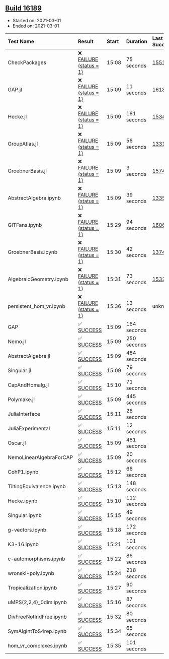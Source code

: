## [Build 16189](https://oscarci.mathematik.uni-kl.de/job/oscar/16189/)

* Started on: 2021-03-01
* Ended on: 2021-03-01

| Test Name    | Result | Start | Duration | Last Success | First Failure |
|:-------------|:-------|:------|:---------|:-------------|:--------------|
| CheckPackages | ❌ [FAILURE (status = 1)](https://oscarci.mathematik.uni-kl.de/job/oscar/16189/artifact/logs/build-16189/CheckPackages.log) | 15:08 | 75 seconds | [15514](https://oscarci.mathematik.uni-kl.de/job/oscar/15514/) | [15515](https://oscarci.mathematik.uni-kl.de/job/oscar/15515/) |
| GAP.jl | ❌ [FAILURE (status = 1)](https://oscarci.mathematik.uni-kl.de/job/oscar/16189/artifact/logs/build-16189/GAP.jl.log) | 15:09 | 11 seconds | [16188](https://oscarci.mathematik.uni-kl.de/job/oscar/16188/) | [16189](https://oscarci.mathematik.uni-kl.de/job/oscar/16189/) |
| Hecke.jl | ❌ [FAILURE (status = 1)](https://oscarci.mathematik.uni-kl.de/job/oscar/16189/artifact/logs/build-16189/Hecke.jl.log) | 15:09 | 181 seconds | [15344](https://oscarci.mathematik.uni-kl.de/job/oscar/15344/) | [15348](https://oscarci.mathematik.uni-kl.de/job/oscar/15348/) |
| GroupAtlas.jl | ❌ [FAILURE (status = 1)](https://oscarci.mathematik.uni-kl.de/job/oscar/16189/artifact/logs/build-16189/GroupAtlas.jl.log) | 15:09 | 56 seconds | [13311](https://oscarci.mathematik.uni-kl.de/job/oscar/13311/) | [13312](https://oscarci.mathematik.uni-kl.de/job/oscar/13312/) |
| GroebnerBasis.jl | ❌ [FAILURE (status = 1)](https://oscarci.mathematik.uni-kl.de/job/oscar/16189/artifact/logs/build-16189/GroebnerBasis.jl.log) | 15:09 | 3 seconds | [15745](https://oscarci.mathematik.uni-kl.de/job/oscar/15745/) | [15746](https://oscarci.mathematik.uni-kl.de/job/oscar/15746/) |
| AbstractAlgebra.ipynb | ❌ [FAILURE (status = 1)](https://oscarci.mathematik.uni-kl.de/job/oscar/16189/artifact/logs/build-16189/AbstractAlgebra.ipynb.log) | 15:09 | 39 seconds | [13355](https://oscarci.mathematik.uni-kl.de/job/oscar/13355/) | [13356](https://oscarci.mathematik.uni-kl.de/job/oscar/13356/) |
| GITFans.ipynb | ❌ [FAILURE (status = 1)](https://oscarci.mathematik.uni-kl.de/job/oscar/16189/artifact/logs/build-16189/GITFans.ipynb.log) | 15:29 | 94 seconds | [16068](https://oscarci.mathematik.uni-kl.de/job/oscar/16068/) | [16069](https://oscarci.mathematik.uni-kl.de/job/oscar/16069/) |
| GroebnerBasis.ipynb | ❌ [FAILURE (status = 1)](https://oscarci.mathematik.uni-kl.de/job/oscar/16189/artifact/logs/build-16189/GroebnerBasis.ipynb.log) | 15:30 | 42 seconds | [13748](https://oscarci.mathematik.uni-kl.de/job/oscar/13748/) | [13749](https://oscarci.mathematik.uni-kl.de/job/oscar/13749/) |
| AlgebraicGeometry.ipynb | ❌ [FAILURE (status = 1)](https://oscarci.mathematik.uni-kl.de/job/oscar/16189/artifact/logs/build-16189/AlgebraicGeometry.ipynb.log) | 15:31 | 73 seconds | [15322](https://oscarci.mathematik.uni-kl.de/job/oscar/15322/) | [15323](https://oscarci.mathematik.uni-kl.de/job/oscar/15323/) |
| persistent_hom_vr.ipynb | ❌ [FAILURE (status = 1)](https://oscarci.mathematik.uni-kl.de/job/oscar/16189/artifact/logs/build-16189/persistent_hom_vr.ipynb.log) | 15:36 | 13 seconds | unknown | unknown |
| GAP | ✅ [SUCCESS](https://oscarci.mathematik.uni-kl.de/job/oscar/16189/artifact/logs/build-16189/GAP.log) | 15:09 | 164 seconds |  |  |
| Nemo.jl | ✅ [SUCCESS](https://oscarci.mathematik.uni-kl.de/job/oscar/16189/artifact/logs/build-16189/Nemo.jl.log) | 15:09 | 250 seconds |  |  |
| AbstractAlgebra.jl | ✅ [SUCCESS](https://oscarci.mathematik.uni-kl.de/job/oscar/16189/artifact/logs/build-16189/AbstractAlgebra.jl.log) | 15:09 | 484 seconds |  |  |
| Singular.jl | ✅ [SUCCESS](https://oscarci.mathematik.uni-kl.de/job/oscar/16189/artifact/logs/build-16189/Singular.jl.log) | 15:09 | 79 seconds |  |  |
| CapAndHomalg.jl | ✅ [SUCCESS](https://oscarci.mathematik.uni-kl.de/job/oscar/16189/artifact/logs/build-16189/CapAndHomalg.jl.log) | 15:10 | 71 seconds |  |  |
| Polymake.jl | ✅ [SUCCESS](https://oscarci.mathematik.uni-kl.de/job/oscar/16189/artifact/logs/build-16189/Polymake.jl.log) | 15:09 | 445 seconds |  |  |
| JuliaInterface | ✅ [SUCCESS](https://oscarci.mathematik.uni-kl.de/job/oscar/16189/artifact/logs/build-16189/JuliaInterface.log) | 15:11 | 26 seconds |  |  |
| JuliaExperimental | ✅ [SUCCESS](https://oscarci.mathematik.uni-kl.de/job/oscar/16189/artifact/logs/build-16189/JuliaExperimental.log) | 15:11 | 12 seconds |  |  |
| Oscar.jl | ✅ [SUCCESS](https://oscarci.mathematik.uni-kl.de/job/oscar/16189/artifact/logs/build-16189/Oscar.jl.log) | 15:09 | 481 seconds |  |  |
| NemoLinearAlgebraForCAP | ✅ [SUCCESS](https://oscarci.mathematik.uni-kl.de/job/oscar/16189/artifact/logs/build-16189/NemoLinearAlgebraForCAP.log) | 15:09 | 20 seconds |  |  |
| CohP1.ipynb | ✅ [SUCCESS](https://oscarci.mathematik.uni-kl.de/job/oscar/16189/artifact/logs/build-16189/CohP1.ipynb.log) | 15:12 | 66 seconds |  |  |
| TiltingEquivalence.ipynb | ✅ [SUCCESS](https://oscarci.mathematik.uni-kl.de/job/oscar/16189/artifact/logs/build-16189/TiltingEquivalence.ipynb.log) | 15:13 | 148 seconds |  |  |
| Hecke.ipynb | ✅ [SUCCESS](https://oscarci.mathematik.uni-kl.de/job/oscar/16189/artifact/logs/build-16189/Hecke.ipynb.log) | 15:10 | 112 seconds |  |  |
| Singular.ipynb | ✅ [SUCCESS](https://oscarci.mathematik.uni-kl.de/job/oscar/16189/artifact/logs/build-16189/Singular.ipynb.log) | 15:15 | 49 seconds |  |  |
| g-vectors.ipynb | ✅ [SUCCESS](https://oscarci.mathematik.uni-kl.de/job/oscar/16189/artifact/logs/build-16189/g-vectors.ipynb.log) | 15:18 | 172 seconds |  |  |
| K3-16.ipynb | ✅ [SUCCESS](https://oscarci.mathematik.uni-kl.de/job/oscar/16189/artifact/logs/build-16189/K3-16.ipynb.log) | 15:21 | 101 seconds |  |  |
| c-automorphisms.ipynb | ✅ [SUCCESS](https://oscarci.mathematik.uni-kl.de/job/oscar/16189/artifact/logs/build-16189/c-automorphisms.ipynb.log) | 15:22 | 86 seconds |  |  |
| wronski-poly.ipynb | ✅ [SUCCESS](https://oscarci.mathematik.uni-kl.de/job/oscar/16189/artifact/logs/build-16189/wronski-poly.ipynb.log) | 15:24 | 218 seconds |  |  |
| Tropicalization.ipynb | ✅ [SUCCESS](https://oscarci.mathematik.uni-kl.de/job/oscar/16189/artifact/logs/build-16189/Tropicalization.ipynb.log) | 15:27 | 90 seconds |  |  |
| uMPS(2,2,4)_0dim.ipynb | ✅ [SUCCESS](https://oscarci.mathematik.uni-kl.de/job/oscar/16189/artifact/logs/build-16189/uMPS-2-2-4-_0dim.ipynb.log) | 15:16 | 87 seconds |  |  |
| DivFreeNotIndFree.ipynb | ✅ [SUCCESS](https://oscarci.mathematik.uni-kl.de/job/oscar/16189/artifact/logs/build-16189/DivFreeNotIndFree.ipynb.log) | 15:32 | 80 seconds |  |  |
| SymAlgIntToS4rep.ipynb | ✅ [SUCCESS](https://oscarci.mathematik.uni-kl.de/job/oscar/16189/artifact/logs/build-16189/SymAlgIntToS4rep.ipynb.log) | 15:34 | 65 seconds |  |  |
| hom_vr_complexes.ipynb | ✅ [SUCCESS](https://oscarci.mathematik.uni-kl.de/job/oscar/16189/artifact/logs/build-16189/hom_vr_complexes.ipynb.log) | 15:35 | 101 seconds |  |  |
